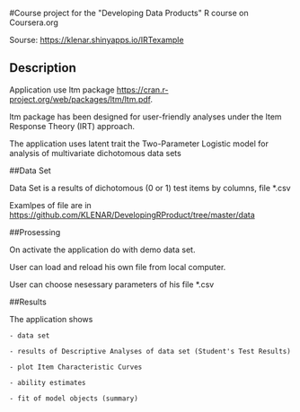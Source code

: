 
#Course project for the "Developing Data Products" R course on Coursera.org

Sourse:  https://klenar.shinyapps.io/IRTexample

## Description

Application use ltm package https://cran.r-project.org/web/packages/ltm/ltm.pdf. 

ltm package has been designed for user-friendly  analyses  under the Item Response Theory (IRT) approach.

The application uses  latent trait the Two-Parameter Logistic model for analysis of multivariate dichotomous  data sets 



##Data Set


Data Set is a results of dichotomous (0 or 1) test items by columns, file *.csv 

Examlpes of file are in https://github.com/KLENAR/DevelopingRProduct/tree/master/data


##Prosessing


On activate the application do with demo data set.

User  can load and reload his own file from local computer.

User can choose nesessary parameters of his file *.csv 


##Results

The application shows

    - data set
    
    - results of Descriptive Analyses of data set (Student's Test Results)
    
    - plot Item Characteristic Curves
    
    - ability estimates
    
    - fit of model objects (summary)

